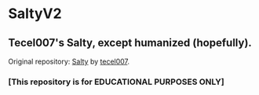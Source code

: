 # SaltyV2
## Tecel007's Salty, except humanized (hopefully).

Original repository: [Salty](https://github.com/tecel007/Salty) by [tecel007](https://github.com/tecel007).

### [**This repository is for EDUCATIONAL PURPOSES ONLY**]
